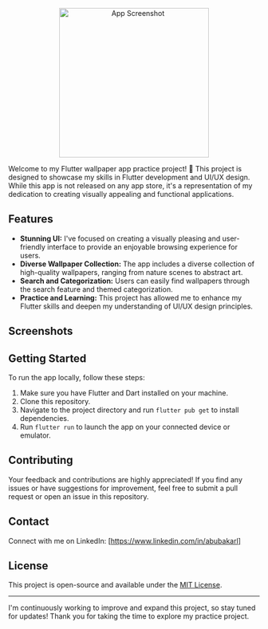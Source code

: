 

<p align="center">
  <img src="https://github.com/ABUBAKARL/wallpaper_app/assets/100074117/a9d2948c-fac2-41b2-b9fe-b8a7263982c0" alt="App Screenshot" width="300"/>
</p>

Welcome to my Flutter wallpaper app practice project! 🚀 This project is designed to showcase my skills in Flutter development and UI/UX design. While this app is not released on any app store, it's a representation of my dedication to creating visually appealing and functional applications.

## Features

- **Stunning UI:** I've focused on creating a visually pleasing and user-friendly interface to provide an enjoyable browsing experience for users.
- **Diverse Wallpaper Collection:** The app includes a diverse collection of high-quality wallpapers, ranging from nature scenes to abstract art.
- **Search and Categorization:** Users can easily find wallpapers through the search feature and themed categorization.
- **Practice and Learning:** This project has allowed me to enhance my Flutter skills and deepen my understanding of UI/UX design principles.

## Screenshots
<p <img src="https://github.com/ABUBAKARL/wallpaper_app/assets/100074117/4fc21bce-a841-45f4-a59a-bfff751b9bcf" alt="App Screenshot" width="300"/>
</p>
<p <img src="https://github.com/ABUBAKARL/wallpaper_app/assets/100074117/12135761-3fbf-41de-89c1-d39bfb2124a1" alt="App Screenshot" width="300"/>
</p>
<p <img src="https://github.com/ABUBAKARL/wallpaper_app/assets/100074117/df744c42-06b0-495e-b81f-93797e1136a1" alt="App Screenshot" width="300"/>
</p>



## Getting Started

To run the app locally, follow these steps:

1. Make sure you have Flutter and Dart installed on your machine.
2. Clone this repository.
3. Navigate to the project directory and run `flutter pub get` to install dependencies.
4. Run `flutter run` to launch the app on your connected device or emulator.

## Contributing

Your feedback and contributions are highly appreciated! If you find any issues or have suggestions for improvement, feel free to submit a pull request or open an issue in this repository.

## Contact

Connect with me on LinkedIn: [https://www.linkedin.com/in/abubakarl]

## License

This project is open-source and available under the [MIT License](LICENSE).

---

I'm continuously working to improve and expand this project, so stay tuned for updates! Thank you for taking the time to explore my practice project.
